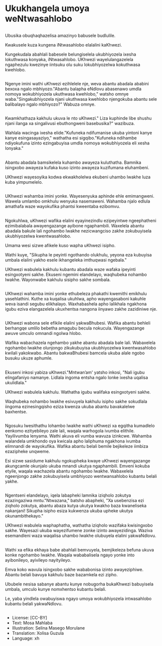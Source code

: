 # Ukukhangela umoya weNtwasahlobo

##
Ubusika obuqhaqhazelisa amazinyo babusele budlulile.

Kwakusele kuza kungena iNtwasahlobo elalalini kaKhwezi.

Kungekudala abahlali babesele belungiselela ukubhiyozela ixesha lokuthwasa konyaka, iNtwasahlobo. UKhwezi wayelulangazelela ngaphezulu kwezinye iintsuku olu suku lokubhiyozelwa kokuthwasa kwehlobo.

##
Ngenye imini wathi uKhwezi ezihlelele nje, weva abantu abadala ababini bexoxa ngalo mbhiyozo."Abantu balapha eNdlovu abasenawo umdla nomoya wokubhiyozela ukuthwasa kwehlobo," watsho omnye waba."Singakubhiyozela njani ukuthwasa kwehlobo njengokuba abantu sele balibalayo ngalo mbhiyozo?" Wabuza omnye.

##
Kwamkhathaza kakhulu ukuva le nto uKhwezi." Liza kuphinde libe shushu njani ilanga xa singalivusi ebuthongweni basebusika?" wazibuza.

Wahlala wacinga ixesha elide."Kufuneka ndifumanise ukuba yintoni kanye kanye esingasayaziyo," wathatha esi sigqibo."Kufuneka ndihambe ndiyokufuna izinto ezingabuyisa umdla nomoya wokubhiyozela eli xesha lonyaka."

##
Abantu abadala bamsikelela kuhambo awayeza kuluthatha. Bamnika isingxobo awayeza kufaka kuso izinto awayeza kuzifumana eluhambeni.

UKhwezi wayesoyika kodwa ekwakholelwa ekubeni uhambo lwakhe luza kuba yimpumelelo.

##
UKhwezi wahamba imini yonke. Wayesenyuka aphinde ehle emimangweni. Wawela umlambo omkhulu wenyuka nasemaweni. Wahamba njalo edlula amathafa waze wayokufika phantsi kweentaba ezibomvu.

##
Ngokuhlwa, uKhwezi wafika elalini eyayinezindlu ezipeyintwe ngeephatheni ezimibalabala awayengazange ayibone ngaphambili. Waxelela abantu abadala bakule lali ngohambo lwakhe nezicwangciso zakhe zokubuyisela ukubhiyozelwa kwentwasahlobo.

Umama wesi sizwe afikele kuso wapha uKhwezi isipho.

Wathi kuye, "Sikupha le peyinti ngothando olukhulu, yeyona eza kubuyisa umbala elalini yakho esele ikhangeleka imthuqwasi ngebala."

UKhwezi wabulela kakhulu kubantu abadala waze wafaka ipeyinti esingxotyeni sakhe. Ekuseni ngemini elandelayo, waqhubeka nohambo lwakhe. Wayonwabe kakhulu sisipho sakhe sombala.

##
UKhwezi wahamba imini yonke ethubeleza phakathi kwemithi emikhulu yasehlathini. Kuthe xa kuqalisa ukuhlwa, apho wayengasaboni kakuhle weva isandi segubu elikhalayo. Waxhabashela apho lalikhala ngakhona igubu eziva elangazelela ukuxhentsa nangona iinyawo zakhe zazidiniwe nje.

##
UKhwezi wabona sele efikile elalini yakwaBhubesi. Wafika abantu behleli berhangqe umlilo bebetha amagubu becula nokucula. Wayengazange awuve umculo omnandi ngolwa hlobo.

Wafika wabachazela ngehambo yakhe abantu abadala bale lali. Wabaxelela ngohambo lwakhe olunjongo zikukubuyisa ukubhiyozelwa kwentwasahlobo kwilali yakokwabo. Abantu bakwaBhubesi bamcela ukuba alale ngobo busuku ukuze aphumle.

##
Ekuseni inkosi yabiza uKhwezi."Mntwan’am' yatsho inkosi, "Nali igubu elingafaniyo namanye. Lidlala ingoma entsha ngalo lonke ixesha uqalisa ukulidlala."

UKhwezi wabulela kakhulu. Wathatha igubu walifaka esingxotyeni sakhe.

Waqhubeka nohambo lwakhe esivuyela kakhulu isipho sakhe sokudlala iingoma ezinesingqisho eziza kwenza ukuba abantu bavakalelwe baxhentse.

##
Ngosuku lwesithathu lohambo lwakhe wathi uKhwezi xa egqitha kumadlelo eenkomo ezityebileyo zale lali, waqala warhogola ivumba elithile. Yayilivumba lenyama. Wathi akuva eli vumba wavuza izinkcwe. Wahamba walandela umkhondo oya kwicala apho laliphuma ngakhona ivumba elimnandi de wayokufika. Wafika abantu belali bemile bejikeleze iimbiza ezazipheke unqweme.

Esi sizwe sasidume kakhulu ngokupheka kwaye uKhwezi wayengazange akungcamle okunjalo ukuba mnandi ukutya ngaphambili. Emveni kokuba etyile, waqala wachazela abantu ngohambo lwakhe. Wabaxelela ngeenjongo zakhe zokubuyisela umbhiyozo wentwansahlobo kubantu belali yakhe.

##
Ngentseni elandelayo, iqela labapheki lamnika iziqholo zokutya ezazingaziwa mntu."Ntwazana," batsho abapheki, "Xa usebenzisa ezi ziqholo zokutya, abantu abaza kutya ukutya kwakho baza kwaneliseka nakanjani! Sikupha isipho esiza kukwenza ukuba upheke ukutya okunambithekayo."

UKhwezi wabulela waphaphatha, wathatha iziqholo wazifaka kwisingxobo sakhe. Wayesazi ukuba wayezifumene zonke izinto awayezidinga. Waziva esemandleni waza waqalisa uhambo lwakhe olubuyela elalini yakwaNdlovu.

##
Wathi xa efika ekhaya babe abahlali bemvuyela, bemjikeleza befuna ukuva konke ngohambo lwakhe. Waqala wababalisela ngayo yonke into ayibonileyo, ayivileyo nayityileyo.

Emva koko wavula isingxobo sakhe wababonisa izinto awayeziphiwe. Abantu belali bavuya kakhulu baze bazamkela ezi zipho.

Ububele nesisa sabanye abantu kunye nobugorha bukaKhwezi babuyisela umbala, umculo kunye nomxhentso kubantu belali.

Le, yaba yindlela owabuyiswa ngayo umoya wokubhiyozela intwasahlobo kubantu belali yakwaNdlovu.

##
* License: [CC-BY]
* Text: Mosa Mahlaba
* Illustration: Selina Masego Morulane
* Translation: Xolisa Guzula
* Language: xh
